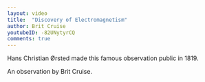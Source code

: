 ```yaml
---
layout: video
title:  "Discovery of Electromagnetism"
author: Brit Cruise
youtubeID: -82UNytyrCQ
comments: true
--- 
```


Hans Christian Ørsted made this famous observation public in 1819. 

An observation by Brit Cruise.